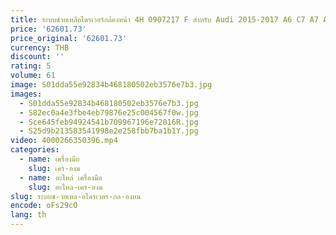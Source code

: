 ```yaml
---
title: ระบบช่วยเหลือไดรเวอร์กล้องหน้า 4H 0907217 F สําหรับ Audi 2015-2017 A6 C7 A7 A8 S8 4HC
price: '62601.73'
price_original: '62601.73'
currency: THB
discount: ''
rating: 5
volume: 61
image: S01dda55e92834b468180502eb3576e7b3.jpg
images:
  - S01dda55e92834b468180502eb3576e7b3.jpg
  - S82ec0a4e3fbe4eb79876e25c004567f0w.jpg
  - Sce645feb94924541b709967196e72816R.jpg
  - S25d9b213583541998e2e258fbb7ba1b1Y.jpg
video: 4000266350396.mp4
categories:
  - name: เครื่องมือ
    slug: เคร-องม
  - name: อะไหล่ เครื่องมือ
    slug: อะไหล-เคร-องม
slug: ระบบช-วยเหล-อไดรเวอร-กล-องหน
encode: oFs29cO
lang: th
---
```

  